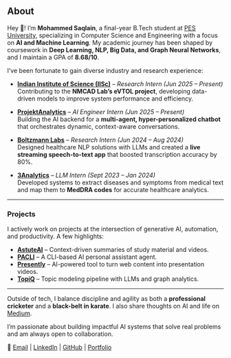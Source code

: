 ## About  

Hey 👋! I’m **Mohammed Saqlain**, a final-year B.Tech student at [PES University](https://pes.edu), specializing in Computer Science and Engineering with a focus on **AI and Machine Learning**. My academic journey has been shaped by coursework in **Deep Learning, NLP, Big Data, and Graph Neural Networks**, and I maintain a GPA of **8.68/10**.  

I’ve been fortunate to gain diverse industry and research experience:  

- **[Indian Institute of Science (IISc)](https://aero.iisc.ac.in/)** – *Research Intern (Jun 2025 – Present)*  
  Contributing to the **NMCAD Lab’s eVTOL project**, developing data-driven models to improve system performance and efficiency.  

- **[ProjektAnalytics](https://www.projektanalytics.com)** – *AI Engineer Intern (Jun 2025 – Present)*  
  Building the AI backend for a **multi-agent, hyper-personalized chatbot** that orchestrates dynamic, context-aware conversations.  

- **[Boltzmann Labs](https://www.boltzmann.co)** – *Research Intern (Jun 2024 – Aug 2024)*  
  Designed healthcare NLP solutions with LLMs and created a **live streaming speech-to-text app** that boosted transcription accuracy by 80%.  

- **[3Analytics](https://3analytics.com/)** – *LLM Intern (Sept 2023 – Jan 2024)*  
  Developed systems to extract diseases and symptoms from medical text and map them to **MedDRA codes** for accurate healthcare analytics.  

---

### Projects  
I actively work on projects at the intersection of generative AI, automation, and productivity. A few highlights:  

- **[AstuteAI](https://astuteai.streamlit.app)** – Context-driven summaries of study material and videos.  
- **[PACLI](https://github.com/saqlain2204/PACLI)** – A CLI-based AI personal assistant agent.  
- **[Presently](https://github.com/saqlain2204/presently)** – AI-powered tool to turn web content into presentation videos.  
- **[TopiQ](https://github.com/saqlain2204/Topic-Modelling-Using-Large-Language-Models)** – Topic modeling pipeline with LLMs and graph analytics.  
---

Outside of tech, I balance discipline and agility as both a **professional cricketer** and a **black-belt in karate**. I also share thoughts on AI and life on [Medium](https://medium.com/@vanishingradiant).  

I’m passionate about building impactful AI systems that solve real problems and am always open to collaboration.  

📩 [Email](mailto:saqlain.contact@gmail.com) | [LinkedIn](https://linkedin.com/in/saqlain2204) | [GitHub](https://github.com/saqlain2204) | [Portfolio](https://saqlain2204.github.io)
